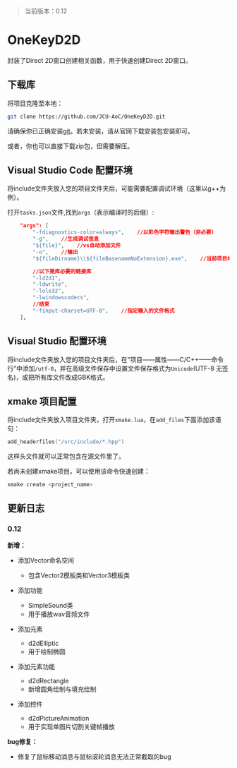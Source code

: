 > 当前版本：0.12

# OneKeyD2D

封装了Direct 2D窗口创建相关函数，用于快速创建Direct 2D窗口。

## 下载库

将项目克隆至本地：

```bash
git clone https://github.com/JCU-AoC/OneKeyD2D.git
```

请确保你已正确安装[git](https://git-scm.com/)。若未安装，请从官网下载安装包安装即可。

或者，你也可以直接下载zip包，但需要解压。

## Visual Studio Code 配置环境

将include文件夹放入您的项目文件夹后，可能需要配置调试环境（这里以g++为例）。

打开`tasks.json`文件,找到`args`（表示编译时的后缀）:

```json
    "args": [
        "-fdiagnostics-color=always",    //以彩色字符输出警告（非必要）
        "-g",    //生成调试信息
        "${file}",    //vs自动添加文件
        "-o",    //输出
        "${fileDirname}\\${fileBasenameNoExtension}.exe",    //当前项目地址

        //以下是库必要的链接库
        "-ld2d1",
        "-ldwrite",
        "-lole32",
        "-lwindowscodecs",
        //结束
        "-finput-charset=UTF-8",    //指定输入的文件格式
    ],
```
## Visual Studio 配置环境

将include文件夹放入您的项目文件夹后，在“项目——属性——C/C++——命令行”中添加`/utf-8`，并在高级文件保存中设置文件保存格式为`Unicode`(UTF-8 无签名)，或把所有库文件改成GBK格式。

## xmake 项目配置

将include文件夹放入项目文件夹，打开`xmake.lua`，在`add_files`下面添加该语句：

```lua
add_headerfiles("/src/include/*.hpp")
```

这样头文件就可以正常包含在源文件里了。

若尚未创建xmake项目，可以使用该命令快速创建：

```bash
xmake create <project_name>
```

## 更新日志

### 0.12

**新增：**

* 添加Vector命名空间
    * 包含Vector2模板类和Vector3模板类

* 添加功能
    * SimpleSound类
    * 用于播放wav音频文件

* 添加元素
    * d2dElliptic
    * 用于绘制椭圆

* 添加元素功能
    * d2dRectangle
    * 新增圆角绘制与填充绘制

* 添加控件
    * d2dPictureAnimation
    * 用于实现单图片切割关键帧播放

**bug修复：**

* 修复了鼠标移动消息与鼠标滚轮消息无法正常截取的bug
